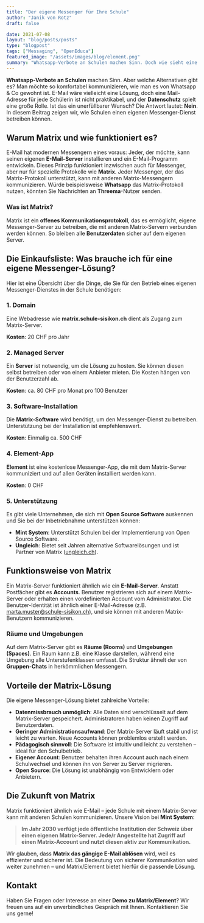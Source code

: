 ```yaml
---
title: "Der eigene Messenger für Ihre Schule"
author: "Janik von Rotz"
draft: false

date: 2021-07-08
layout: "blog/posts/posts"
type: "blogpost"
tags: ["Messaging", "OpenEduca"]
featured_image: "/assets/images/blog/element.png"
summary: "Whatsapp-Verbote an Schulen machen Sinn. Doch wie sieht eine Alternative aus? Grundsätzlich möchte man so komfortabel kommunizieren wie man es sich mit Whatsapp und Co gewohnt ist. E-Mail wäre viellei..."
---
```


**Whatsapp-Verbote an Schulen** machen Sinn. Aber welche Alternativen gibt es? Man möchte so komfortabel kommunizieren, wie man es von Whatsapp & Co gewohnt ist. E-Mail wäre vielleicht eine Lösung, doch eine Mail-Adresse für jede Schülerin ist nicht praktikabel, und der **Datenschutz** spielt eine große Rolle. Ist das ein unerfüllbarer Wunsch? Die Antwort lautet: **Nein**. In diesem Beitrag zeigen wir, wie Schulen einen eigenen Messenger-Dienst betreiben können.

## Warum Matrix und wie funktioniert es?

E-Mail hat modernen Messengern eines voraus: Jeder, der möchte, kann seinen eigenen **E-Mail-Server** installieren und ein E-Mail-Programm entwickeln. Dieses Prinzip funktioniert inzwischen auch für Messenger, aber nur für spezielle Protokolle wie **Matrix**. Jeder Messenger, der das Matrix-Protokoll unterstützt, kann mit anderen Matrix-Messengern kommunizieren. Würde beispielsweise **Whatsapp** das Matrix-Protokoll nutzen, könnten Sie Nachrichten an **Threema**-Nutzer senden.

### Was ist Matrix?

Matrix ist ein **offenes Kommunikationsprotokoll**, das es ermöglicht, eigene Messenger-Server zu betreiben, die mit anderen Matrix-Servern verbunden werden können. So bleiben alle **Benutzerdaten** sicher auf dem eigenen Server.

## Die Einkaufsliste: Was brauche ich für eine eigene Messenger-Lösung?

Hier ist eine Übersicht über die Dinge, die Sie für den Betrieb eines eigenen Messenger-Dienstes in der Schule benötigen:

### 1. Domain

Eine Webadresse wie **matrix.schule-sisikon.ch** dient als Zugang zum Matrix-Server.

**Kosten**: 20 CHF pro Jahr

### 2. Managed Server

Ein **Server** ist notwendig, um die Lösung zu hosten. Sie können diesen selbst betreiben oder von einem Anbieter mieten. Die Kosten hängen von der Benutzerzahl ab.

**Kosten**: ca. 80 CHF pro Monat pro 100 Benutzer

### 3. Software-Installation

Die **Matrix-Software** wird benötigt, um den Messenger-Dienst zu betreiben. Unterstützung bei der Installation ist empfehlenswert.

**Kosten**: Einmalig ca. 500 CHF

### 4. Element-App

**Element** ist eine kostenlose Messenger-App, die mit dem Matrix-Server kommuniziert und auf allen Geräten installiert werden kann.

**Kosten**: 0 CHF

### 5. Unterstützung

Es gibt viele Unternehmen, die sich mit **Open Source Software** auskennen und Sie bei der Inbetriebnahme unterstützen können:

- **Mint System**: Unterstützt Schulen bei der Implementierung von Open Source Software.  
- **Ungleich**: Bietet seit Jahren alternative Softwarelösungen und ist Partner von Matrix ([ungleich.ch](https://ungleich.ch/)).

## Funktionsweise von Matrix

Ein Matrix-Server funktioniert ähnlich wie ein **E-Mail-Server**. Anstatt Postfächer gibt es **Accounts**. Benutzer registrieren sich auf einem Matrix-Server oder erhalten einen vordefinierten Account vom Administrator. Die Benutzer-Identität ist ähnlich einer E-Mail-Adresse (z.B. marta.muster@schule-sisikon.ch), und sie können mit anderen Matrix-Benutzern kommunizieren.

### Räume und Umgebungen

Auf dem Matrix-Server gibt es **Räume (Rooms)** und **Umgebungen (Spaces)**. Ein Raum kann z.B. eine Klasse darstellen, während eine Umgebung alle Unterstufenklassen umfasst. Die Struktur ähnelt der von **Gruppen-Chats** in herkömmlichen Messengern.

## Vorteile der Matrix-Lösung

Die eigene Messenger-Lösung bietet zahlreiche Vorteile:

- **Datenmissbrauch unmöglich**: Alle Daten sind verschlüsselt auf dem Matrix-Server gespeichert. Administratoren haben keinen Zugriff auf Benutzerdaten.
- **Geringer Administrationsaufwand**: Der Matrix-Server läuft stabil und ist leicht zu warten. Neue Accounts können problemlos erstellt werden.
- **Pädagogisch sinnvoll**: Die Software ist intuitiv und leicht zu verstehen – ideal für den Schulbetrieb.
- **Eigener Account**: Benutzer behalten ihren Account auch nach einem Schulwechsel und können ihn von Server zu Server migrieren.
- **Open Source**: Die Lösung ist unabhängig von Entwicklern oder Anbietern.

## Die Zukunft von Matrix

Matrix funktioniert ähnlich wie E-Mail – jede Schule mit einem Matrix-Server kann mit anderen Schulen kommunizieren. Unsere Vision bei **Mint System**:

> **Im Jahr 2030 verfügt jede öffentliche Institution der Schweiz über einen eigenen Matrix-Server. Jede/r Angestellte hat Zugriff auf einen Matrix-Account und nutzt diesen aktiv zur Kommunikation.**

Wir glauben, dass **Matrix das gängige E-Mail ablösen** wird, weil es effizienter und sicherer ist. Die Bedeutung von sicherer Kommunikation wird weiter zunehmen – und Matrix/Element bietet hierfür die passende Lösung.

## Kontakt

Haben Sie Fragen oder Interesse an einer **Demo zu Matrix/Element**? Wir freuen uns auf ein unverbindliches Gespräch mit Ihnen. Kontaktieren Sie uns gerne!
